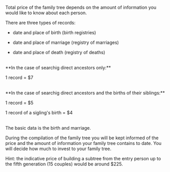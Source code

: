 Total price of the family tree depends on the amount of information you would like to know about each person.

There are three types of records:
    
* date and place of birth (birth registries)

* date and place of marriage (registry of marriages)

* date and place of death (registry of deaths)

<br>
**In the case of searchig direct ancestors only:**

1 record = $7

<br>
**In the case of searchig direct ancestors and the births of their siblings:**

1 record = $5

1 record of a sigling's birth = $4

<br>
The basic data is the birth and marriage.

During the compilation of the family tree you will be kept informed of the price and the amount of information your family tree contains to date. You will decide how much to invest to your family tree.

Hint: the indicative price of building a subtree from the entry person up to the fifth generation (15 couples) would be around $225.
